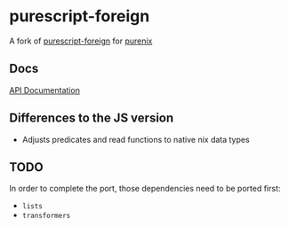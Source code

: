 # purescript-foreign

A fork of [purescript-foreign](https://github.com/purescript/purescript-foreign) for [purenix](https://github.com/purenix-org/purenix)

## Docs

[API Documentation](http://)

## Differences to the JS version

- Adjusts predicates and read functions to native nix data types

## TODO

In order to complete the port, those dependencies need to be ported first:

- `lists`
- `transformers`
